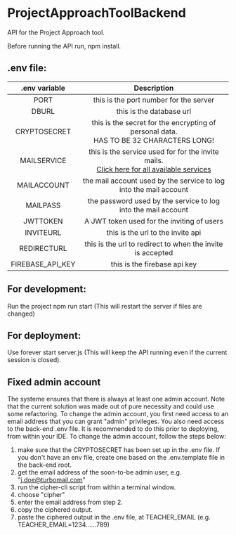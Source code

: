 # ProjectApproachToolBackend

API for the Project Approach tool.

Before running the API run, npm install.

## .env file:

|  .env variable |                                                                 Description                                                                 |
|:-------------------:|:------------------------------------------------------------------------------------------------------------------------------------------------:|
|         PORT        |                                                      this is the port number for the server                                                      |
|        DBURL        |                                                             this is the database url                                                             |
|     CRYPTOSECRET    |                              this is the secret for the encrypting of personal data. <br /> HAS TO BE 32 CHARACTERS LONG!                              |
|     MAILSERVICE     | this is the service used for for the invite mails.    <br/> <a href="https://nodemailer.com/smtp/well-known/">Click here for all available services<a> |
|     MAILACCOUNT     |                                         the mail account used by the service to log into the mail account                                        |
|       MAILPASS      |                                           the password used by the service to log into the mail account                                          |
|       JWTTOKEN      |                                                    A JWT token used for the inviting of users                                                    |
|       INVITEURL     |                                                         this is the url to the invite api                                                        |
|      REDIRECTURL    |                                               this is the url to redirect to when the invite is accepted                                         |
|   FIREBASE_API_KEY  |                                                     this is the firebase api key                                                                 |

## For development:
Run the project npm run start (This will restart the server if files are changed)

## For deployment:
Use forever start server.js (This will keep the API running even if the current session is closed).

## Fixed admin account
The systeme ensures that there is always at least one admin account. Note that the current solution was made out of pure necessity and could use some refactoring.
To change the admin account, you first need access to an email address that you can grant "admin" privileges. You also need access to the back-end .env file.
It is recommended to do this prior to deploying, from within your IDE. To change the admin account, follow the steps below:

  1. make sure that the CRYPTOSECRET has been set up in the .env file. If you don't have an env file, create one based on the .env.template file in the back-end root.
  2. get the email address of the soon-to-be admin user, e.g. "j.doe@turbomail.com"
  3. run the cipher-cli script from within a terminal window.
  4. choose "cipher"
  5. enter the email address from step 2.
  6. copy the ciphered output.
  7. paste the ciphered output in the .env file, at TEACHER_EMAIL (e.g. TEACHER_EMAIL=1234......789)


